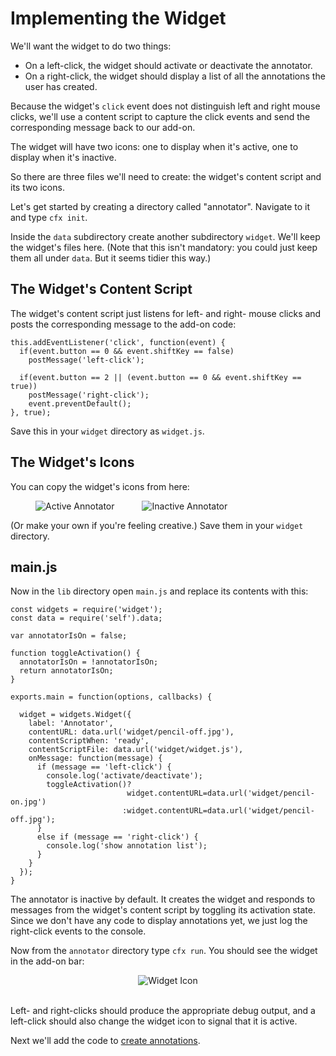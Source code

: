 # Implementing the Widget #

We'll want the widget to do two things:

* On a left-click, the widget should activate or deactivate the annotator.
* On a right-click, the widget should display a list of all the annotations
the user has created.

Because the widget's `click` event does not distinguish left and right mouse
clicks, we'll use a content script to capture the click events and send the
corresponding message back to our add-on.

The widget will have two icons: one to display when it's active, one to display
when it's inactive.

So there are three files we'll need to create: the widget's content script and
its two icons.

Let's get started by creating a directory called "annotator". Navigate to it
and type `cfx init`.

Inside the `data` subdirectory create another subdirectory `widget`. We'll
keep the widget's files here. (Note that this isn't mandatory: you could just
keep them all under `data`.  But it seems tidier this way.)

## The Widget's Content Script ##

The widget's content script just listens for left- and right- mouse clicks and
posts the corresponding message to the add-on code:

    this.addEventListener('click', function(event) {
      if(event.button == 0 && event.shiftKey == false)
        postMessage('left-click');

      if(event.button == 2 || (event.button == 0 && event.shiftKey == true))
        postMessage('right-click');
        event.preventDefault();
    }, true);

Save this in your `widget` directory as `widget.js`.

## The Widget's Icons ##

You can copy the widget's icons from here:

<img style="margin-left:40px; margin-right:20px;" src="media/annotator/pencil-on.jpg" alt="Active Annotator">
<img style="margin-left:20px; margin-right:20px;" src="media/annotator/pencil-off.jpg" alt="Inactive Annotator">

(Or make your own if you're feeling creative.) Save them in your `widget` directory.

## main.js ##

Now in the `lib` directory open `main.js` and replace its contents with this:

    const widgets = require('widget');
    const data = require('self').data;

    var annotatorIsOn = false;

    function toggleActivation() {
      annotatorIsOn = !annotatorIsOn;
      return annotatorIsOn;
    }

    exports.main = function(options, callbacks) {

      widget = widgets.Widget({
        label: 'Annotator',
        contentURL: data.url('widget/pencil-off.jpg'),
        contentScriptWhen: 'ready',
        contentScriptFile: data.url('widget/widget.js'),
        onMessage: function(message) {
          if (message == 'left-click') {
            console.log('activate/deactivate');
            toggleActivation()?
                              widget.contentURL=data.url('widget/pencil-on.jpg')
                             :widget.contentURL=data.url('widget/pencil-off.jpg');
          }
          else if (message == 'right-click') {
            console.log('show annotation list');
          }
        }
      });
    }

The annotator is inactive by default. It creates the widget and responds to
messages from the widget's content script by toggling its activation state.
Since we don't have any code to display annotations yet, we just log the
right-click events to the console.

Now from the `annotator` directory type `cfx run`. You should see the widget
in the add-on bar:

<div align="center">
<img src="media/annotator/widget-icon.png" alt="Widget Icon">
</div>
<br>

Left- and right-clicks should produce the appropriate debug output, and a
left-click should also change the widget icon to signal that it is active.

Next we'll add the code to
[create annotations](#guide/addon-development/annotator/creating).